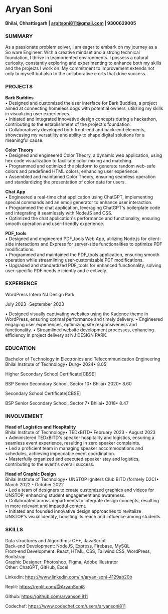 # Aryan Soni

**Bhilai, Chhattisgarh | arpitsoni811@gmail.com | 9300629005**

### SUMMARY

As a passionate problem solver, I am eager to embark on my journey as a So ware Engineer. With a creative mindset and a strong technical foundation, I thrive in teamoriented environments. I possess a natural curiosity, constantly exploring and experimenting to enhance both my skills and the projects I work on. My commitment to
improvement extends not only to myself but also to the collaborative e orts that drive success.

### PROJECTS

**Bark Buddies** \
• Designed and customized the user interface for Bark Buddies, a project aimed at connecting homeless dogs with potential owners, utilizing my skills in
visualizing user experiences.\
• Initiated and integrated innovative design concepts during a hackathon, contributing to the establishment of the project's foundation.\
• Collaboratively developed both front-end and back-end elements, showcasing my versatility and ability to shape digital solutions for a meaningful cause.

**Color Theory**\
• Designed and engineered Color Theory, a dynamic web application, using hex code visualization to facilitate color mixing and matching.\
• Programmed and optimized the platform to generate random web-safe colors and predefined HTML colors, enhancing user experience.\
• Assembled and maintained Color Theory, ensuring seamless operation and standardizing the presentation of color data for users.

**Chat App**\
• Engineered a real-time chat application using ChatGPT, implementing special commands and an emoji generator to enhance user
interaction.\
• Programmed the chat application, leveraging ChatGPT's boilerplate code and integrating it seamlessly with NodeJS and CSS.\
• Optimized the chat application's performance and functionality, ensuring smooth operation and user-friendly experience.

**PDF_tools**\
• Designed and engineered PDF_tools Web App, utilizing Node.js for client-side interactions and Express for server-side functionalities to optimize PDF modifications. \
• Programmed and maintained the PDF_tools application, ensuring smooth operation while streamlining user-customizable PDF modifications. \
• Upgraded and standardized PDF_tools for enhanced functionality, solving user-specific PDF needs e iciently and e ectively.

### EXPERIENCE

WordPress Intern
NJ Design Park

July 2023 -September 2023

• Designed visually captivating websites using the Kadence theme in WordPress, ensuring optimal performance and timely
delivery. • Engineered engaging user experiences, optimizing site responsiveness and functionality.
• Streamlined website development processes, enhancing efficiency in project delivery at NJ DESIGN PARK.

### EDUCATION

Bachelor of Technology in Electronics and Telecommunication Engineering
Bhilai Institute of Technology• Durg• 2024• 8.05

Higher Secondary School Certificate[CBSE]

BSP Senior Secondary School, Sector 10• Bhilai• 2020• 8.60

Secondary School Certificate[CBSE]

BSP Senior Secondary School, Sector 7• Bhilai• 2018• 8.47

### INVOLVEMENT

**Head of Logistics and Hospitality**\
Bhilai Institute of Technology• TEDxBITD• February 2023 - August 2023\
• Administered TEDxBITD's speaker hospitality and logistics, ensuring a seamless event experience, resulting in zero speaker complaints.\
• Led a proficient team in managing speaker accommodations and schedules, achieving impeccable event coordination.\
• Masterfully organized and executed speaker stay and logistics, contributing to the event's overall success.

**Head of Graphic Design**\
Bhilai Institute of Technology• UNSTOP Igniters Club BITD (formely D2C)• March 2022 - October 2022\
• Led a team of designers to create customized graphics and videos for UNSTOP, enhancing student engagement and awareness.\
• Collaborated across departments to integrate design concepts, resulting in more relevant and impactful content.\
• Initiated and founded innovative design approaches to revitalize UNSTOP's visual identity, boosting its reach and influence among students.

### SKILLS

Data structures and Algorithms: C++, JavaScript\
Back-end Development: NodeJS, Express, Firebase, MySQL\
Front-end Development: React, HTML, CSS, Tailwind CSS, WordPress, Bootstrap\
Graphic Designer: Photoshop, Figma, Adobe Illustrator\
Other: ChatGPT, GitHub, Excel

Linkedin: https://www.linkedin.com/in/aryan-soni-4129ab20b

Replit: https://replit.com/@AryanSoni8

Github: https://github.com/aryansoni811

Codechef: https://www.codechef.com/users/aryansoni811
